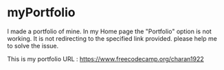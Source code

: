 # myPortfolio

I made a portfolio of mine. In my Home page the "Portfolio" option is not working. 
It is not redirecting to the specified link provided. please help me to solve the issue.

This is my portfolio URL : https://www.freecodecamp.org/charan1922
